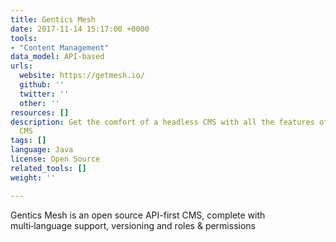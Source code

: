 ```yaml
---
title: Gentics Mesh
date: 2017-11-14 15:17:00 +0000
tools:
- "Content Management"
data_model: API-based
urls:
  website: https://getmesh.io/
  github: ''
  twitter: ''
  other: ''
resources: []
description: Get the comfort of a headless CMS with all the features of a full blown
  CMS
tags: []
language: Java
license: Open Source
related_tools: []
weight: ''

---
```

Gentics Mesh is an open source API-first CMS, complete with multi‑language support, versioning and roles & permissions
